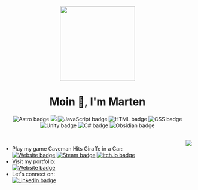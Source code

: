 <div align="center">
<div style="margin-top: 2rem"><img src="https://c.tenor.com/fz0-SXi2-FcAAAAC/tenor.gif" height="200" /></div>

<h1>Moin 👋, I'm Marten</h1>
</div>
<p align="center">
<img src="https://img.shields.io/badge/Astro-BC52EE?logo=astro&logoColor=fff" alt="Astro badge">
<img src="https://img.shields.io/badge/TypeScript-3178C6?logo=typescript&logoColor=fff" alt"TypeScript badge">
<img src="https://img.shields.io/badge/JavaScript-F7DF1E?logo=javascript&logoColor=000" alt="JavaScript badge">  
<img src="https://img.shields.io/badge/HTML-%23E34F26.svg?logo=html5&logoColor=white" alt="HTML badge">
<img src="https://img.shields.io/badge/CSS-639?logo=css&logoColor=fff" alt="CSS badge">
<img src="https://img.shields.io/badge/Unity-%23000000.svg?logo=unity&logoColor=white" alt="Unity badge">
<img src="https://custom-icon-badges.demolab.com/badge/C%23-%23239120.svg?logo=cshrp&logoColor=white" alt="C# badge">
<img src="https://img.shields.io/badge/Obsidian-%23483699.svg?&logo=obsidian&logoColor=white" alt="Obsidian badge">
</p>

<br>
<img src="https://github-readme-stats-self-kappa-78.vercel.app/api/top-langs/?username=marten-gierth&exclude_repo=github-readme-stats&langs_count=10&layout=compact&theme=dark&card_width=500"align="right">

- Play my game Caveman Hits Giraffe in a Car:<br>
<a href="https://cavemanhitsgiraffeinacar.github.io/" target="_blank"> <img src="https://img.shields.io/badge/Website-EFEFEF" alt="Website badge"></a>
<a href="https://store.steampowered.com/app/3381780/Caveman_hits_Giraffe_in_a_Car/" target="_blank"> <img src="https://img.shields.io/badge/Steam-%23000000.svg?logo=steam&logoColor=white" alt="Steam badge"></a> 
<a href="https://moinmarten.itch.io/caveman-hits-giraffe-in-a-car" target="_blank"> <img src="https://img.shields.io/badge/itch.io-%23FF034.svg?logo=Itch.io&logoColor=white" alt="itch.io badge"> </a>
- Visit my portfolio: <br>
<a href="https://mgierth.de" target="_blank"> <img src="https://img.shields.io/badge/Website-EFEFEF" alt="Website badge"></a>
- Let's connect on: <br>
<a href="https://linkedin.com/in/marten-gierth/" target="_blank"><img src="https://custom-icon-badges.demolab.com/badge/LinkedIn-0A66C2?logo=linkedin-white&logoColor=fff" alt="LinkedIn badge"></a>
